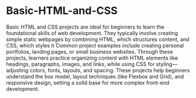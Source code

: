 # Basic-HTML-and-CSS
Basic HTML and CSS projects are ideal for beginners to learn the foundational skills of web development. They typically involve creating simple static webpages by combining HTML, which structures content, and CSS, which styles it
Common project examples include creating personal portfolios, landing pages, or small business websites. Through these projects, learners practice organizing content with HTML elements like headings, paragraphs, images, and links, while using CSS for styling—adjusting colors, fonts, layouts, and spacing. These projects help beginners understand the box model, layout techniques (like Flexbox and Grid), and responsive design, setting a solid base for more complex front-end development.
